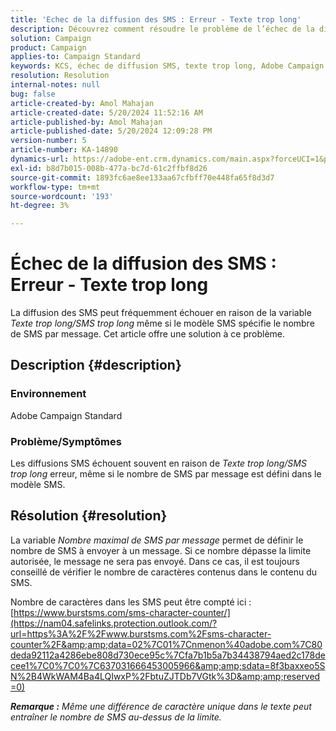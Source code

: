 ```yaml
---
title: 'Echec de la diffusion des SMS : Erreur - Texte trop long'
description: Découvrez comment résoudre le problème de l’échec de la diffusion des SMS dans Adobe Campaign Standard.
solution: Campaign
product: Campaign
applies-to: Campaign Standard
keywords: KCS, échec de diffusion SMS, texte trop long, Adobe Campaign Standard, ACS, erreur
resolution: Resolution
internal-notes: null
bug: false
article-created-by: Amol Mahajan
article-created-date: 5/20/2024 11:52:16 AM
article-published-by: Amol Mahajan
article-published-date: 5/20/2024 12:09:28 PM
version-number: 5
article-number: KA-14890
dynamics-url: https://adobe-ent.crm.dynamics.com/main.aspx?forceUCI=1&pagetype=entityrecord&etn=knowledgearticle&id=4f165063-9f16-ef11-9f89-002248092444
exl-id: b8d7b015-008b-477a-bc7d-61c2ffbf8d26
source-git-commit: 1893fc6ae8ee133aa67cfbff70e448fa65f8d3d7
workflow-type: tm+mt
source-wordcount: '193'
ht-degree: 3%

---
```


# Échec de la diffusion des SMS : Erreur - Texte trop long


La diffusion des SMS peut fréquemment échouer en raison de la variable *Texte trop long/SMS trop long* même si le modèle SMS spécifie le nombre de SMS par message. Cet article offre une solution à ce problème.

## Description {#description}


### Environnement

Adobe Campaign Standard



### Problème/Symptômes

Les diffusions SMS échouent souvent en raison de *Texte trop long/SMS trop long* erreur, même si le nombre de SMS par message est défini dans le modèle SMS.


## Résolution {#resolution}


La variable *Nombre maximal de SMS par message* permet de définir le nombre de SMS à envoyer à un message. Si ce nombre dépasse la limite autorisée, le message ne sera pas envoyé. Dans ce cas, il est toujours conseillé de vérifier le nombre de caractères contenus dans le contenu du SMS.

Nombre de caractères dans les SMS peut être compté ici : [https://www.burstsms.com/sms-character-counter/](https://nam04.safelinks.protection.outlook.com/?url=https%3A%2F%2Fwww.burstsms.com%2Fsms-character-counter%2F&amp;amp;data=02%7C01%7Cnmenon%40adobe.com%7C80deda92112a4286ebe808d730ece95c%7Cfa7b1b5a7b34438794aed2c178decee1%7C0%7C0%7C637031666453005966&amp;amp;sdata=8f3baxxeo5SN%2B4WkWAM4Ba4LQIwxP%2FbtuZJTDb7VGtk%3D&amp;amp;reserved=0)



<b>*Remarque :</b> Même une différence de caractère unique dans le texte peut entraîner le nombre de SMS au-dessus de la limite.*
